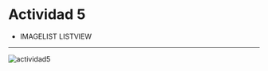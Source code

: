 # Actividad 5
- IMAGELIST LISTVIEW
---
![actividad5](https://github.com/user-attachments/assets/15a32fb0-552a-43e9-88d2-1e36852a7236)
